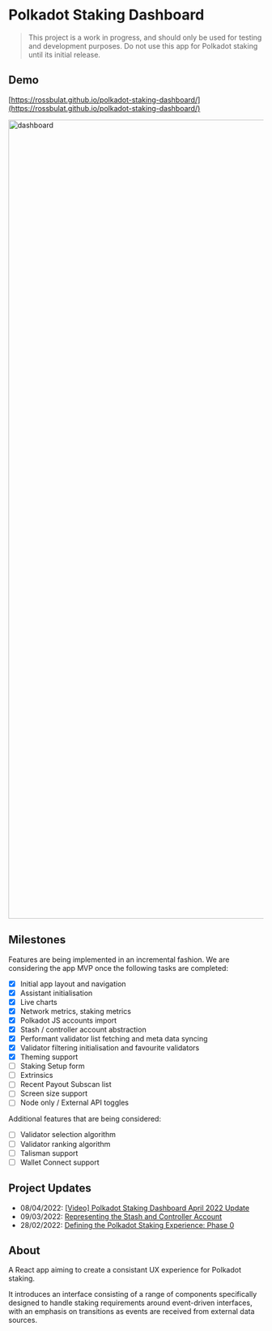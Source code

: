 # Polkadot Staking Dashboard

> This project is a work in progress, and should only be used for testing and development purposes. Do not use this app for Polkadot staking until its initial release.

## Demo
[https://rossbulat.github.io/polkadot-staking-dashboard/](https://rossbulat.github.io/polkadot-staking-dashboard/)

<img width="1576" alt="dashboard" src="https://user-images.githubusercontent.com/13929023/163663148-c33be6b2-756d-4b15-8189-133ec8ef0f2d.png">

## Milestones

Features are being implemented in an incremental fashion. We are considering the app MVP once the following tasks are completed:

- [x] Initial app layout and navigation
- [x] Assistant initialisation
- [x] Live charts
- [x] Network metrics, staking metrics 
- [x] Polkadot JS accounts import
- [x] Stash / controller account abstraction
- [x] Performant validator list fetching and meta data syncing
- [x] Validator filtering initialisation and favourite validators
- [x] Theming support
- [ ] Staking Setup form
- [ ] Extrinsics
- [ ] Recent Payout Subscan list 
- [ ] Screen size support 
- [ ] Node only / External API toggles

Additional features that are being considered:

- [ ] Validator selection algorithm
- [ ] Validator ranking algorithm
- [ ] Talisman support
- [ ] Wallet Connect support

## Project Updates
- 08/04/2022: [[Video] Polkadot Staking Dashboard April 2022 Update](https://www.youtube.com/watch?v=y6AJ6RhKMH0)
- 09/03/2022: [Representing the Stash and Controller Account](https://medium.com/@rossbulat/polkadot-staking-experience-representing-the-stack-and-controller-account-2ea76bb54b47)
- 28/02/2022: [Defining the Polkadot Staking Experience: Phase 0](https://rossbulat.medium.com/defining-the-polkadot-staking-experience-phase-0-211cb2bc113c)

## About
A React app aiming to create a consistant UX experience for Polkadot staking. 

It introduces an interface consisting of a range of components specifically designed to handle staking requirements around event-driven interfaces, with an emphasis on transitions as events are received from external data sources.
